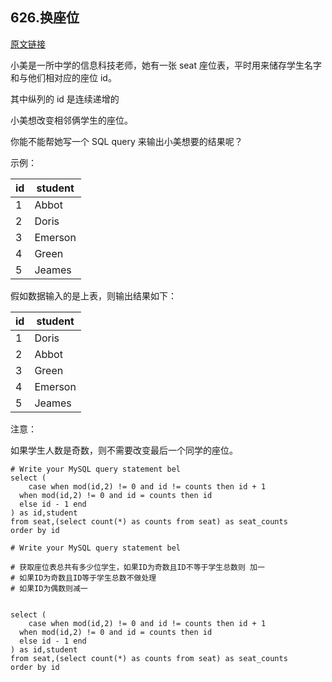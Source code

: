 ## 626.换座位

[原文链接](https://leetcode-cn.com/problems/exchange-seats/)

小美是一所中学的信息科技老师，她有一张 seat 座位表，平时用来储存学生名字和与他们相对应的座位 id。

其中纵列的 id 是连续递增的

小美想改变相邻俩学生的座位。

你能不能帮她写一个 SQL query 来输出小美想要的结果呢？

 

示例：


|    id   | student |
|---------|--------|
|    1    | Abbot   |
|    2    | Doris   |
|    3    | Emerson |
|    4    | Green   |
|    5    | Jeames  |

假如数据输入的是上表，则输出结果如下：


|    id   | student |
|---------|---------|
|    1    | Doris   |
|    2    | Abbot   |
|    3    | Green   |
|    4    | Emerson |
|    5    | Jeames  |

注意：

如果学生人数是奇数，则不需要改变最后一个同学的座位。

```mysql
# Write your MySQL query statement bel
select (
	case when mod(id,2) != 0 and id != counts then id + 1
  when mod(id,2) != 0 and id = counts then id
  else id - 1 end 
) as id,student 
from seat,(select count(*) as counts from seat) as seat_counts 
order by id
```

```mysql
# Write your MySQL query statement bel

# 获取座位表总共有多少位学生，如果ID为奇数且ID不等于学生总数则 加一
# 如果ID为奇数且ID等于学生总数不做处理
# 如果ID为偶数则减一


select (
	case when mod(id,2) != 0 and id != counts then id + 1
  when mod(id,2) != 0 and id = counts then id
  else id - 1 end 
) as id,student 
from seat,(select count(*) as counts from seat) as seat_counts 
order by id
```